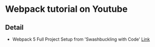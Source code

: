 # Webpack tutorial on Youtube

## Detail

* Webpack 5 Full Project Setup from 'Swashbuckling with Code' [Link](https://www.youtube.com/watch?v=TOb1c39m64A)


